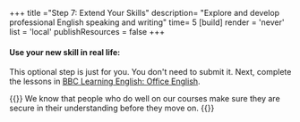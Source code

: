 +++
title ="Step 7: Extend Your Skills"
description= "Explore and develop professional English speaking and writing"
time= 5
[build]
  render = 'never'
  list = 'local'
  publishResources = false 
+++

#### Use your new skill in real life:

This optional step is just for you. You don't need to submit it. Next, complete the lessons in [BBC Learning English: Office English](https://www.bbc.co.uk/learningenglish/english/business-english).

{{<note type="tip" title="Do the stretch">}}
We know that people who do well on our courses make sure they are secure in their understanding before they move on.
{{</note>}}
